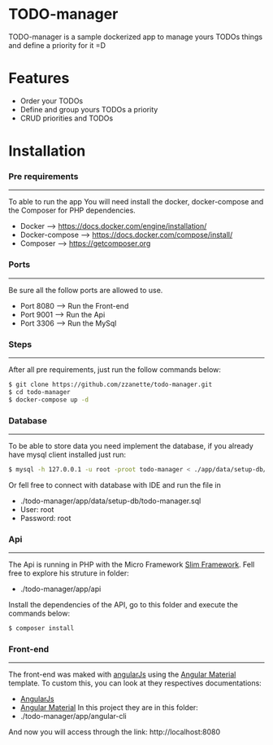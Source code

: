 # TODO-manager

TODO-manager is a sample dockerized app to manage yours TODOs things and define a priority for it =D

# Features
  - Order your TODOs
  - Define and group yours TODOs a priority
  - CRUD priorities and TODOs

# Installation

### Pre requirements
---------------------------------------
To able to run the app You will need install the docker, docker-compose and the Composer for PHP dependencies.
 - Docker  -->   https://docs.docker.com/engine/installation/ 
 - Docker-compose  -->   https://docs.docker.com/compose/install/
 - Composer  --> https://getcomposer.org
### Ports
--------------------------------------
Be sure all the follow ports are allowed to use.
 - Port 8080 --> Run the Front-end
 - Port 9001 --> Run the Api
 - Port 3306 --> Run the MySql 

### Steps
-----------------------------------
After all pre requirements, just run the follow commands below:
```sh
$ git clone https://github.com/zzanette/todo-manager.git
$ cd todo-manager
$ docker-compose up -d
```
### Database
--------------------------------------
To be able to store data you need implement the database, if you already have mysql client installed just run:
```sh
$ mysql -h 127.0.0.1 -u root -proot todo-manager < ./app/data/setup-db/todo-manager.sql
```
Or fell free to connect with database with IDE and run the file in 
- ./todo-manager/app/data/setup-db/todo-manager.sql
- User: root
- Password: root

### Api
---------------------------------------
The Api is running in PHP with the Micro Framework [Slim Framework](https://www.slimframework.com/docs/). Fell free to explore his struture in folder:
- ./todo-manager/app/api

Install the dependencies of the API, go to this folder and execute the commands below:
```sh
$ composer install
```
### Front-end
-------------------------------------
The front-end was maked with [angularJs](https://angularjs.org/) using the [Angular Material](https://github.com/angular/material) template. To custom this, you can look at they respectives documentations:
- [AngularJs](https://docs.angularjs.org/guide)
- [Angular Material](https://github.com/angular/material)
In this project they are in this folder:
- ./todo-manager/app/angular-cli


And now you will access through the link:
http://localhost:8080













